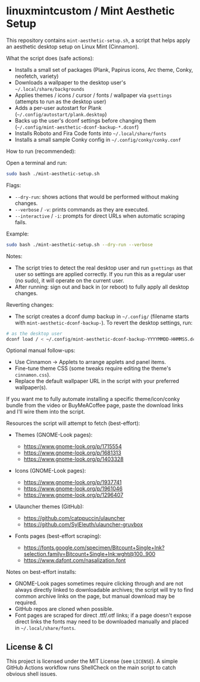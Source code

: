 # linuxmintcustom / Mint Aesthetic Setup

This repository contains `mint-aesthetic-setup.sh`, a script that helps apply an aesthetic desktop setup on Linux Mint (Cinnamon).

What the script does (safe actions):
- Installs a small set of packages (Plank, Papirus icons, Arc theme, Conky, neofetch, variety)
- Downloads a wallpaper to the desktop user's `~/.local/share/backgrounds`
- Applies themes / icons / cursor / fonts / wallpaper via `gsettings` (attempts to run as the desktop user)
- Adds a per-user autostart for Plank (`~/.config/autostart/plank.desktop`)
- Backs up the user's dconf settings before changing them (`~/.config/mint-aesthetic-dconf-backup-*.dconf`)
- Installs Roboto and Fira Code fonts into `~/.local/share/fonts`
- Installs a small sample Conky config in `~/.config/conky/conky.conf`

How to run (recommended):

Open a terminal and run:

```bash
sudo bash ./mint-aesthetic-setup.sh
```

Flags:

- `--dry-run`: shows actions that would be performed without making changes.
- `--verbose` / `-v`: prints commands as they are executed.
- `--interactive` / `-i`: prompts for direct URLs when automatic scraping fails.

Example:

```bash
sudo bash ./mint-aesthetic-setup.sh --dry-run --verbose
```

Notes:
- The script tries to detect the real desktop user and run `gsettings` as that user so settings are applied correctly. If you run this as a regular user (no sudo), it will operate on the current user.
- After running: sign out and back in (or reboot) to fully apply all desktop changes.

Reverting changes:
- The script creates a dconf dump backup in `~/.config/` (filename starts with `mint-aesthetic-dconf-backup-`). To revert the desktop settings, run:

```bash
# as the desktop user
dconf load / < ~/.config/mint-aesthetic-dconf-backup-YYYYMMDD-HHMMSS.dconf
```

Optional manual follow-ups:
- Use Cinnamon → Applets to arrange applets and panel items.
- Fine-tune theme CSS (some tweaks require editing the theme's `cinnamon.css`).
- Replace the default wallpaper URL in the script with your preferred wallpaper(s).

If you want me to fully automate installing a specific theme/icon/conky bundle from the video or BuyMeACoffee page, paste the download links and I'll wire them into the script.

Resources the script will attempt to fetch (best-effort):

- Themes (GNOME-Look pages):
	- https://www.gnome-look.org/p/1715554
	- https://www.gnome-look.org/p/1681313
	- https://www.gnome-look.org/p/1403328

- Icons (GNOME-Look pages):
	- https://www.gnome-look.org/p/1937741
	- https://www.gnome-look.org/p/1961046
	- https://www.gnome-look.org/p/1296407

- Ulauncher themes (GitHub):
	- https://github.com/catppuccin/ulauncher
	- https://github.com/SylEleuth/ulauncher-gruvbox

- Fonts pages (best-effort scraping):
	- https://fonts.google.com/specimen/Bitcount+Single+Ink?selection.family=Bitcount+Single+Ink:wght@100..900
	- https://www.dafont.com/nasalization.font

Notes on best-effort installs:
- GNOME-Look pages sometimes require clicking through and are not always directly linked to downloadable archives; the script will try to find common archive links on the page, but manual download may be required.
- GitHub repos are cloned when possible.
- Font pages are scraped for direct .ttf/.otf links; if a page doesn't expose direct links the fonts may need to be downloaded manually and placed in `~/.local/share/fonts`.

License & CI
------------
This project is licensed under the MIT License (see `LICENSE`). A simple GitHub Actions workflow runs ShellCheck on the main script to catch obvious shell issues.
